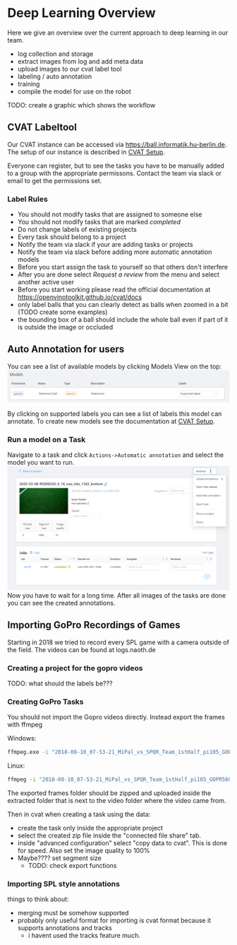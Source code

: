 # Deep Learning Overview
Here we give an overview over the current approach to deep learning in our team.

- log collection and storage
- extract images from log and add meta data
- upload images to our cvat label tool
- labeling / auto annotation
- training
- compile the model for use on the robot

TODO: create a graphic which shows the workflow

## CVAT Labeltool
Our CVAT instance can be accessed via <https://ball.informatik.hu-berlin.de>. The setup of our instance is described in
[CVAT Setup](../naoth_tools/cvat.md).

Everyone can register, but to see the tasks you have to be manually added to a group with the appropriate permissons.
Contact the team via slack or email to get the permissions set. 

### Label Rules
- You should not modify tasks that are assigned to someone else
- You should not modify tasks that are marked *completed*
- Do not change labels of existing projects
- Every task should belong to a project
- Notify the team via slack if your are adding tasks or projects
- Notify the team via slack before adding more automatic annotation models
- Before you start assign the task to yourself so that others don't interfere
- After you are done select *Request a review* from the menu and select another active user
- Before you start working please read the official documentation at <https://openvinotoolkit.github.io/cvat/docs>
- only label balls that you can clearly detect as balls when zoomed in a bit (TODO create some examples)
- the bounding box of a ball should include the whole ball even if part of it is outside the image or occluded

## Auto Annotation for users
You can see a list of available models by clicking Models View on the top:
![models_view](../img/cvat/models.png)

By clicking on supported labels you can see a list of labels this model can annotate. To create new models see the documentation at
[CVAT Setup](../naoth_tools/cvat.md).

### Run a model on a Task
Navigate to a task and click `Actions->Automatic annotation` and select the model you want to run.
![models_view](../img/cvat/model_task.png)  
Now you have to wait for a long time. After all images of the tasks are done you can see the created annotations.


## Importing GoPro Recordings of Games
Starting in 2018 we tried to record every SPL game with a camera outside of the field. The videos can be found at logs.naoth.de

### Creating a project for the gopro videos
TODO: what should the labels be???

### Creating GoPro Tasks
You should not import the Gopro videos directly. Instead export the frames with ffmpeg

Windows:
```bash
ffmpeg.exe -i "2018-08-10_07-53-21_MiPal_vs_SPQR_Team_1stHalf_pi105_GOPR5602.MP4" frames/%%04d.jpg
```
Linux:
```bash
ffmpeg -i "2018-08-10_07-53-21_MiPal_vs_SPQR_Team_1stHalf_pi105_GOPR5602.MP4" frames/%04d.jpg
```
The exported frames folder should be zipped and uploaded inside the extracted folder that is next to the video folder where
the video came from.

Then in cvat when creating a task using the data:
- create the task only inside the appropriate project
- select the created zip file inside the "connected file share" tab.
- inside "advanced configuration" select "copy data to cvat". This is done for speed. Also set the image quality to 100%
- Maybe???? set segment size
  - TODO: check export functions

### Importing SPL style annotations
things to think about:
- merging must be somehow supported
- probably only useful format for importing is cvat format because it supports annotations and tracks
  - i havent used the tracks feature much. 